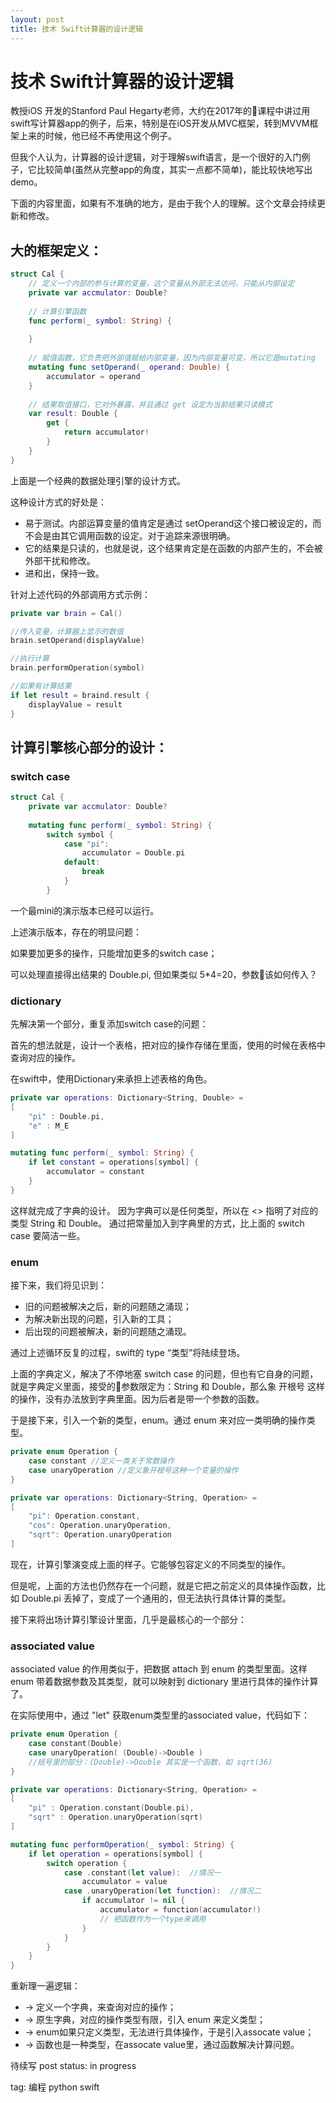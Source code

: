 ```yaml
---
layout: post
title: 技术 Swift计算器的设计逻辑
---
```


# 技术 Swift计算器的设计逻辑

教授iOS 开发的Stanford Paul Hegarty老师，大约在2017年的课程中讲过用swift写计算器app的例子，后来，特别是在iOS开发从MVC框架，转到MVVM框架上来的时候，他已经不再使用这个例子。

但我个人认为，计算器的设计逻辑，对于理解swift语言，是一个很好的入门例子，它比较简单(虽然从完整app的角度，其实一点都不简单)，能比较快地写出demo。

下面的内容里面，如果有不准确的地方，是由于我个人的理解。这个文章会持续更新和修改。

## 大的框架定义：

```swift
struct Cal {
	// 定义一个内部的参与计算的变量，这个变量从外部无法访问，只能从内部设定
	private var accmulator: Double? 
	
	// 计算引擎函数
	func perform(_ symbol: String) {
	
	}
	
	// 赋值函数，它负责把外部值赋给内部变量，因为内部变量可变，所以它是mutating
	mutating func setOperand(_ operand: Double) {
		accumulator = operand
	}
	
	// 结果取值接口，它对外暴露，并且通过 get 设定为当前结果只读模式
	var result: Double {
		get {
		    return accumulator!
		}
	}
}

```

上面是一个经典的数据处理引擎的设计方式。

这种设计方式的好处是：
* 易于测试。内部运算变量的值肯定是通过 setOperand这个接口被设定的，而不会是由其它调用函数的设定。对于追踪来源很明确。
* 它的结果是只读的，也就是说，这个结果肯定是在函数的内部产生的，不会被外部干扰和修改。
* 进和出，保持一致。

针对上述代码的外部调用方式示例：

```swift
private var brain = Cal()

//传入变量，计算器上显示的数值
brain.setOperand(displayValue)

//执行计算
brain.performOperation(symbol)

//如果有计算结果
if let result = braind.result {
	displayValue = result
}
```

## 计算引擎核心部分的设计：

### switch case

```swift
struct Cal {
	private var accmulator: Double? 
	
	mutating func perform(_ symbol: String) {
		switch symbol {
			case "pi":
				accumulator = Double.pi
			default: 
				break
			}
		}
```

一个最mini的演示版本已经可以运行。

上述演示版本，存在的明显问题：

如果要加更多的操作，只能增加更多的switch case；

可以处理直接得出结果的 Double.pi, 但如果类似 5*4=20，参数该如何传入？

### dictionary

先解决第一个部分，重复添加switch case的问题：

首先的想法就是，设计一个表格，把对应的操作存储在里面，使用的时候在表格中查询对应的操作。

在swift中，使用Dictionary来承担上述表格的角色。

```swift
private var operations: Dictionary<String, Double> = 
[
	"pi" : Double.pi, 
	"e" : M_E
]

mutating func perform(_ symbol: String) {
	if let constant = operations[symbol] {
		accumulator = constant
	}
}
```

这样就完成了字典的设计。
因为字典可以是任何类型，所以在 <> 指明了对应的类型 String 和 Double。
通过把常量加入到字典里的方式，比上面的 switch case 要简洁一些。

### enum

接下来，我们将见识到：

* 旧的问题被解决之后，新的问题随之涌现；
* 为解决新出现的问题，引入新的工具；
* 后出现的问题被解决，新的问题随之涌现。

通过上述循环反复的过程，swift的 type “类型”将陆续登场。

上面的字典定义，解决了不停地塞 switch case 的问题，但也有它自身的问题，就是字典定义里面，接受的参数限定为：String 和 Double，那么象 开根号 这样的操作，没有办法放到字典里面。因为后者是带一个参数的函数。

于是接下来，引入一个新的类型，enum。通过 enum 来对应一类明确的操作类型。

```swift
private enum Operation {
	case constant //定义一类关于常数操作
	case unaryOperation //定义象开根号这种一个变量的操作
}

private var operations: Dictionary<String, Operation> = 
[
	"pi": Operation.constant, 
	"cos": Operation.unaryOperation,
    "sqrt": Operation.unaryOperation
]
```

现在，计算引擎演变成上面的样子。它能够包容定义的不同类型的操作。

但是呢，上面的方法也仍然存在一个问题，就是它把之前定义的具体操作函数，比如 Double.pi 丢掉了，变成了一个通用的，但无法执行具体计算的类型。

接下来将出场计算引擎设计里面，几乎是最核心的一个部分：

### associated value

associated value 的作用类似于，把数据 attach 到 enum 的类型里面。这样 enum 带着数据参数及其类型，就可以映射到 dictionary 里进行具体的操作计算了。

在实际使用中，通过 "let" 获取enum类型里的associated value，代码如下：

```swift
private enum Operation {
	case constant(Double)
	case unaryOperation( (Double)->Double ) 
    //括号里的部分：(Double)->Double 其实是一个函数，如 sqrt(36)
}

private var operations: Dictionary<String, Operation> = 
[
	"pi" : Operation.constant(Double.pi), 
	"sqrt" : Operation.unaryOperation(sqrt)
]

mutating func performOperation(_ symbol: String) {
	if let operation = operations[symbol] {
		switch operation {
			case .constant(let value):  //情况一
				accumulator = value
			case .unaryOperation(let function):  //情况二
				if accumulator != nil {
					accumulator = function(accumulator!)
					// 把函数作为一个type来调用
				}
			}
		}
	}
}

```

重新理一遍逻辑：
* -> 定义一个字典，来查询对应的操作；
* -> 原生字典，对应的操作类型有限，引入 enum 来定义类型；
* -> enum如果只定义类型，无法进行具体操作，于是引入assocate value；
* -> 函数也是一种类型，在assocate value里，通过函数解决计算问题。




待续写
post status: in progress

tag: 编程 python swift

